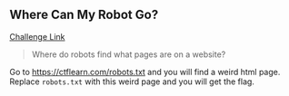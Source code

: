 **Where Can My Robot Go?**
-------------
[Challenge Link](https://ctflearn.com/challenge/107)  

> Where do robots find what pages are on a website?

Go to https://ctflearn.com/robots.txt and you will find a weird html page.  
Replace `robots.txt` with this weird page and you will get the flag.
